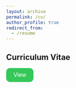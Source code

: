 ```yaml
---
layout: archive
permalink: /cv/
author_profile: true
redirect_from:
  - /resume
---
```


<h2>Curriculum Vitae</h2>

<p>
    <a href="/assets/Yuan Ning's CV.pdf" target="_blank">
        <button style="padding: 10px 20px; font-size: 16px; background-color: #007bff; background-color: #34C759; border: none; border-radius: 10px; cursor: pointer; transition: background-color 0.3s; color: white; ">
            View
        </button>
    </a>
</p>
